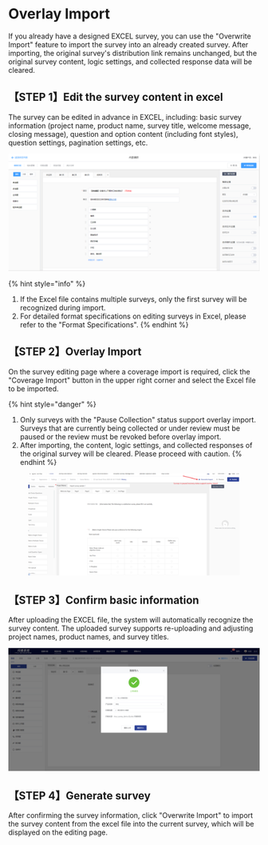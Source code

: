 # Overlay Import

If you already have a designed EXCEL survey, you can use the "Overwrite Import" feature to import the survey into an already created survey. After importing, the original survey's distribution link remains unchanged, but the original survey content, logic settings, and collected response data will be cleared.

## 【STEP 1】Edit the survey content in excel

The survey can be edited in advance in EXCEL, including: basic survey information (project name, product name, survey title, welcome message, closing message), question and option content (including font styles), question settings, pagination settings, etc.

![Edit survey content excel](<../../../.gitbook/assets/image (30).png>)

{% hint style="info" %}
1. If the Excel file contains multiple surveys, only the first survey will be recognized during import.
2. For detailed format specifications on editing surveys in Excel, please refer to the "Format Specifications".
{% endhint %}

## 【STEP 2】Overlay Import

On the survey editing page where a coverage import is required, click the "Coverage Import" button in the upper right corner and select the Excel file to be imported.

{% hint style="danger" %}
1. Only surveys with the "Pause Collection" status support overlay import. Surveys that are currently being collected or under review must be paused or the review must be revoked before overlay import.
2. After importing, the content, logic settings, and collected responses of the original survey will be cleared. Please proceed with caution.
{% endhint %}

<figure><img src="../../../.gitbook/assets/image (927).png" alt=""><figcaption></figcaption></figure>

## 【STEP 3】Confirm basic information

After uploading the EXCEL file, the system will automatically recognize the survey content. The uploaded survey supports re-uploading and adjusting project names, product names, and survey titles.

![Survey uploaded successfully](../../../.gitbook/assets/Snipaste_2023-10-17_11-18-03.png)

## 【STEP 4】Generate survey&#x20;

After confirming the survey information, click "Overwrite Import" to import the survey content from the excel file into the current survey, which will be displayed on the editing page.
